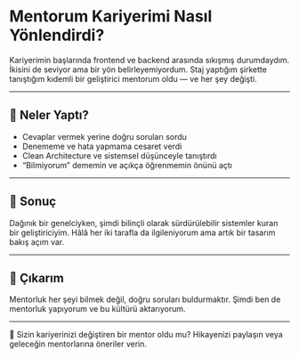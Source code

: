﻿# Mentorum Kariyerimi Nasıl Yönlendirdi?

Kariyerimin başlarında frontend ve backend arasında sıkışmış durumdaydım. İkisini de seviyor ama bir yön belirleyemiyordum. Staj yaptığım şirkette tanıştığım kıdemli bir geliştirici mentorum oldu — ve her şey değişti.

---

## 🎯 Neler Yaptı?

- Cevaplar vermek yerine doğru soruları sordu
- Denememe ve hata yapmama cesaret verdi
- Clean Architecture ve sistemsel düşünceyle tanıştırdı
- “Bilmiyorum” dememin ve açıkça öğrenmemin önünü açtı

---

## 🌱 Sonuç

Dağınık bir genelciyken, şimdi bilinçli olarak sürdürülebilir sistemler kuran bir geliştiriciyim. Hâlâ her iki tarafla da ilgileniyorum ama artık bir tasarım bakış açım var.

---

## 🤝 Çıkarım

Mentorluk her şeyi bilmek değil, doğru soruları buldurmaktır. Şimdi ben de mentorluk yapıyorum ve bu kültürü aktarıyorum.

---

💬 Sizin kariyerinizi değiştiren bir mentor oldu mu? Hikayenizi paylaşın veya geleceğin mentorlarına öneriler verin.

<!--
TR: Bu içerik çok dilli geliştirici topluluk platformunun bir parçasıdır.
-->
